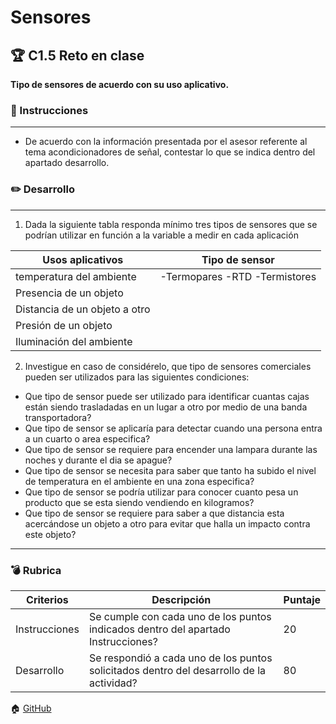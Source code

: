 # Sensores
## :trophy: C1.5 Reto en clase

**Tipo de sensores de acuerdo con su uso aplicativo.**

### :blue_book: Instrucciones
___
- De acuerdo con la información presentada por el asesor referente al tema acondicionadores de señal,
contestar lo que se indica dentro del apartado desarrollo.

### :pencil2: Desarrollo
___
1. Dada la siguiente tabla responda mínimo tres tipos de sensores que se podrían utilizar en función a la
variable a medir en cada aplicación

|Usos aplicativos|Tipo de sensor|
|-|-|
|temperatura del ambiente|-Termopares -RTD -Termistores|
|Presencia de un objeto||
|Distancia de un objeto a otro||
|Presión de un objeto||
|Iluminación del ambiente||

2. Investigue en caso de considérelo, que tipo de sensores comerciales pueden ser utilizados para las
siguientes condiciones:
- Que tipo de sensor puede ser utilizado para identificar cuantas cajas están siendo trasladadas en un
lugar a otro por medio de una banda transportadora?
- Que tipo de sensor se aplicaría para detectar cuando una persona entra a un cuarto o area especifica?
- Que tipo de sensor se requiere para encender una lampara durante las noches y durante el dia se
apague?
- Que tipo de sensor se necesita para saber que tanto ha subido el nivel de temperatura en el ambiente
en una zona especifica?
- Que tipo de sensor se podría utilizar para conocer cuanto pesa un producto que se esta siendo
vendiendo en kilogramos?
- Que tipo de sensor se requiere para saber a que distancia esta acercándose un objeto a otro para evitar
que halla un impacto contra este objeto?

___

### :bomb: Rubrica

| Criterios     | Descripción                                                                                  | Puntaje |
| ------------- | -------------------------------------------------------------------------------------------- | ------- |
| Instrucciones | Se cumple con cada uno de los puntos indicados dentro del apartado Instrucciones?            | 20 |
| Desarrollo    | Se respondió a cada uno de los puntos solicitados dentro del desarrollo de la actividad?     | 80      |

:house: [GitHub](https://github.com/EmmanuelARodriguez/Markdown/tree/main)
